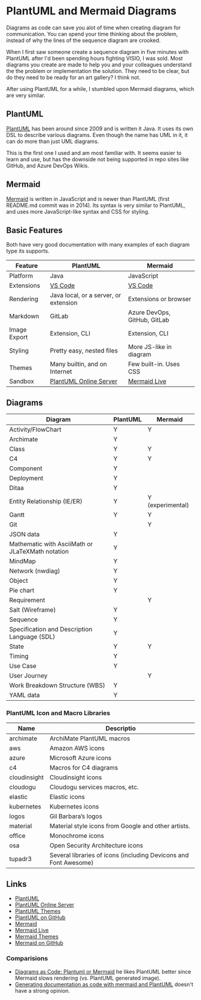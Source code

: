 # PlantUML and Mermaid Diagrams

Diagrams as code can save you alot of time when creating diagram for communication. You can spend your time thinking about the problem, instead of why the lines of the sequence diagram are crooked.

When I first saw someone create a sequence diagram in five minutes with PlantUML after I'd been spending hours fighting VISIO, I was sold. Most diagrams you create are made to help you and your colleagues understand the the problem or implementation the solution. They need to be clear, but do they need to be ready for an art gallery? I think not.

After using PlantUML for a while, I stumbled upon Mermaid diagrams, which are very similar.

## PlantUML

[PlantUML](https://plantuml.com/) has been around since 2009 and is written it Java. It uses its own DSL to describe various diagrams. Even though the name has UML in it, it can do more than just UML diagrams.

This is the first one I used and am most familiar with. It seems easier to learn and use, but has the downside not being supported in repo sites like GitHub, and Azure DevOps Wikis.

## Mermaid

[Mermaid](https://mermaid-js.github.io/mermaid/#/) is written in JavaScript and is newer than PlantUML (first README.md commit was in 2014). Its syntax is very similar to PlantUML, and uses more JavaScript-like syntax and CSS for styling.

## Basic Features

Both have very good documentation with many examples of each diagram type its supports.

| Feature      | PlantUML                                                                      | Mermaid                                                                                 |
| ------------ | ----------------------------------------------------------------------------- | --------------------------------------------------------------------------------------- |
| Platform     | Java                                                                          | JavaScript                                                                              |
| Extensions   | [VS Code](https://marketplace.visualstudio.com/items?itemName=jebbs.plantuml) | [VS Code](https://marketplace.visualstudio.com/items?itemName=bierner.markdown-mermaid) |
| Rendering    | Java local, or a server, or extension                                         | Extensions or browser                                                                   |
| Markdown     | GitLab                                                                        | Azure DevOps, GitHub, GitLab                                                            |
| Image Export | Extension, CLI                                                                | Extension, CLI                                                                          |
| Styling      | Pretty easy, nested files                                                     | More JS-like in diagram                                                                 |
| Themes       | Many builtin, and on Internet                                                 | Few built-in. Uses CSS                                                                  |
| Sandbox      | [PlantUML Online Server](https://www.plantuml.com/plantuml/uml/)              | [Mermaid Live](https://mermaid.live/)                                                   |

## Diagrams

| Diagram                                          | PlantUML | Mermaid          |
| ------------------------------------------------ | -------- | ---------------- |
| Activity/FlowChart                               | Y        | Y                |
| Archimate                                        | Y        |                  |
| Class                                            | Y        | Y                |
| C4                                               | Y        | Y                |
| Component                                        | Y        |                  |
| Deployment                                       | Y        |                  |
| Ditaa                                            | Y        |                  |
| Entity Relationship (IE/ER)                      | Y        | Y (experimental) |
| Gantt                                            | Y        | Y                |
| Git                                              |          | Y                |
| JSON data                                        | Y        |                  |
| Mathematic with AsciiMath or JLaTeXMath notation | Y        |                  |
| MindMap                                          | Y        |                  |
| Network (nwdiag)                                 | Y        |                  |
| Object                                           | Y        |                  |
| Pie chart                                        | Y        |                  | Y |
| Requirement                                      |          | Y                |
| Salt (Wireframe)                                 | Y        |                  |
| Sequence                                         | Y        |                  |
| Specification and Description Language (SDL)     | Y        |                  |
| State                                            | Y        | Y                |
| Timing                                           | Y        |                  |
| Use Case                                         | Y        |                  |
| User Journey                                     |          | Y                |
| Work Breakdown Structure (WBS)                   | Y        |                  |
| YAML data                                        | Y        |                  |

### PlantUML Icon and Macro Libraries

| Name         | Descriptio                                                       |
| ------------ | ---------------------------------------------------------------- |
| archimate    | ArchiMate PlantUML macros                                        |
| aws          | Amazon AWS icons                                                 |
| azure        | Microsoft Azure icons                                            |
| c4           | Macros for C4 diagrams                                           |
| cloudinsight | Cloudinsight icons                                               |
| cloudogu     | Cloudogu services macros, etc.                                   |
| elastic      | Elastic icons                                                    |
| kubernetes   | Kubernetes icons                                                 |
| logos        | Gil Barbara’s logos                                              |
| material     | Material style icons from Google and other artists.              |
| office       | Monochrome icons                                                 |
| osa          | Open Security Architecture icons                                 |
| tupadr3      | Several libraries of icons (including Devicons and Font Awesome) |

## Links

- [PlantUML](https://plantuml.com/)
- [PlantUML Online Server](https://www.plantuml.com/plantuml/uml/SyfFKj2rKt3CoKnELR1Io4ZDoSa70000)
- [PlantUML Themes](https://the-lum.github.io/puml-themes-gallery/)
- [PlantUML on GitHub](https://github.com/plantuml/plantuml)
- [Mermaid](https://mermaid-js.github.io/mermaid/#/)
- [Mermaid Live](https://mermaid.live/edit#pako:eNpVkM-KwkAMxl8l5OSCfYEeBG3Vi6Cgt46H0InOIPOHdMoibd99p5aF3ZyS7_t9IWTANmjGEp9C0cCtVh5ybZvKiO2So-4ORbEZj5zABc_vEXarY4DOhBitf34t_G6GoBpOM8aQjPWvabGqT_7seYS6OVFMId7_OrfvMMK-sReT1_93jHBOHZoHlQ8qWhKoSD4IrtGxOLI6nz7MisJk2LHCMrea5KVQ-SlzfdSUeK9tCoJlkp7XSH0K17dvf-eFqS3lL7hFnH4ABg5bBA)
- [Mermaid Themes](https://mermaid-js.github.io/mermaid/#/directives?id=directive-examples)
- [Mermaid on GitHub](https://github.com/mermaid-js/mermaid)

### Comparisions

- [Diagrams as Code: Plantuml or Mermaid](https://wyssmann.com/blog/2021/03/diagrams-as-code-plantuml-or-mermaid/) he likes PlantUML better since Mermaid slows rendering (vs. PlantUML generated image).
- [Generating documentation as code with mermaid and PlantUML](https://ruleoftech.com/2018/generating-documentation-as-code-with-mermaid-and-plantuml) doesn't have a strong opinion.
